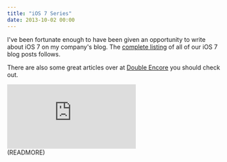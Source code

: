 ```yaml
---
title: "iOS 7 Series"
date: 2013-10-02 00:00
---
```


I've been fortunate enough to have been given an opportunity to write about iOS 7 on my company's blog. The [complete listing](http://readlists.com/f6a95991/) of all of our iOS 7 blog posts follows.

There are also some great articles over at [Double Encore](http://www.doubleencore.com/2013/09/essential-ios-7-developers-guide/) you should check out.

<div class="embed-responsive embed-responsive-16by9"><iframe src="http://readlists.com/f6a95991/embed?wmode=opaque" data-embed="true" frameborder="0" class="embed-responsive-item"></iframe></div>
(READMORE)

